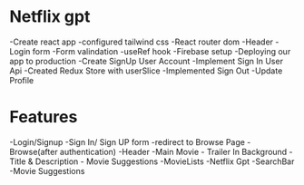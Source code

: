 # Netflix gpt
-Create react app
-configured tailwind css
-React router dom
-Header
-Login form
-Form valindation
-useRef hook
-Firebase setup
-Deploying our app to production
-Create SignUp User Account 
-Implement Sign In User Api
-Created Redux Store with userSlice
-Implemented Sign Out
-Update Profile



# Features
-Login/Signup
    -Sign In/ Sign UP form
    -redirect to Browse Page
-Browse(after authentication)
    -Header
    -Main Movie
        - Trailer In Background
        - Title & Description
        - Movie Suggestions
            -MovieLists
-Netflix Gpt
    -SearchBar
    -Movie Suggestions